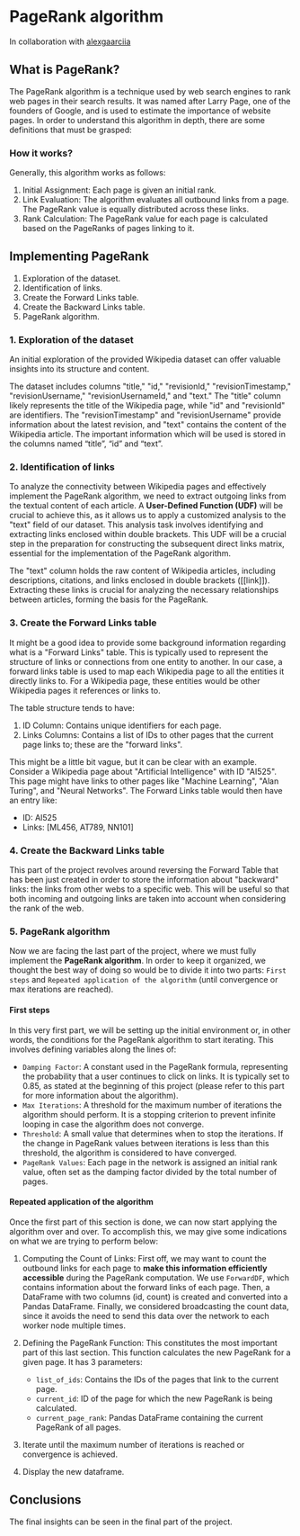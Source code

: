 # PageRank algorithm
In collaboration with [alexgaarciia](https://github.com/alexgaarciia)
## What is PageRank?
The PageRank algorithm is a technique used by web search engines to rank web pages in their search results. It was named after Larry Page, one of the founders of Google, and is used to estimate the importance of website pages. In order to understand this algorithm in depth, there are some definitions that must be grasped:

### How it works?
Generally, this algorithm works as follows:
1. Initial Assignment: Each page is given an initial rank. 
2. Link Evaluation: The algorithm evaluates all outbound links from a page. The PageRank value is equally distributed across these links.
3. Rank Calculation: The PageRank value for each page is calculated based on the PageRanks of pages linking to it. 

## Implementing PageRank
1. Exploration of the dataset.
2. Identification of links.
3. Create the Forward Links table.
4. Create the Backward Links table.
5. PageRank algorithm.

### 1. Exploration of the dataset
An initial exploration of the provided Wikipedia dataset can offer valuable insights into its structure and content.

The dataset includes columns "title," "id," "revisionId," "revisionTimestamp," "revisionUsername," "revisionUsernameId," and "text." The "title" column likely represents the title of the Wikipedia page, while "id" and "revisionId" are identifiers. The "revisionTimestamp" and "revisionUsername" provide information about the latest revision, and "text" contains the content of the Wikipedia article. The important information which will be used is stored in the columns named “title”, “id” and “text”.

### 2. Identification of links
To analyze the connectivity between Wikipedia pages and effectively implement the PageRank algorithm, we need to extract outgoing links from the textual content of each article. A **User-Defined Function (UDF)** will be crucial to achieve this, as it allows us to apply a customized analysis to the "text" field of our dataset. This analysis task involves identifying and extracting links enclosed within double brackets. This UDF will be a crucial step in the preparation for constructing the subsequent direct links matrix, essential for the implementation of the PageRank algorithm.

The "text" column holds the raw content of Wikipedia articles, including descriptions, citations, and links enclosed in double brackets ([[link]]). Extracting these links is crucial for analyzing the necessary relationships between articles, forming the basis for the PageRank.

### 3. Create the Forward Links table
It might be a good idea to provide some background information regarding what is a "Forward Links" table. This is typically used to represent the structure of links or connections from one entity to another. In our case, a forward links table is used to map each Wikipedia page to all the entities it directly links to. For a Wikipedia page, these entities would be other Wikipedia pages it references or links to.

The table structure tends to have:
1. ID Column: Contains unique identifiers for each page.
2. Links Columns: Contains a list of IDs to other pages that the current page links to; these are the "forward links".

This might be a little bit vague, but it can be clear with an example. Consider a Wikipedia page about "Artificial Intelligence" with ID "AI525". This page might have links to other pages like "Machine Learning", "Alan Turing", and "Neural Networks". The Forward Links table would then have an entry like: 
  - ID: AI525
  - Links: [ML456, AT789, NN101]

### 4. Create the Backward Links table
This part of the project revolves around reversing the Forward Table that has been just created in order to store the information about "backward" links: the links from other webs to a specific web. This will be useful so that both incoming and outgoing links are taken into account when considering the rank of the web.

### 5. PageRank algorithm
Now we are facing the last part of the project, where we must fully implement the **PageRank algorithm**. In order to keep it organized, we thought the best way of doing so would be to divide it into two parts: `First steps` and `Repeated application of the algorithm` (until convergence or max iterations are reached).

#### First steps
In this very first part, we will be setting up the initial environment or, in other words, the conditions for the PageRank algorithm to start iterating. This involves defining variables along the lines of: 
- `Damping Factor`: A constant used in the PageRank formula, representing the probability that a user continues to click on links. It is typically set to 0.85, as stated at the beginning of this project (please refer to this part for more information about the algorithm).
- `Max Iterations`: A threshold for the maximum number of iterations the algorithm should perform. It is a stopping criterion to prevent infinite looping in case the algorithm does not converge.
- `Threshold`: A small value that determines when to stop the iterations. If the change in PageRank values between iterations is less than this threshold, the algorithm is considered to have converged. 
- `PageRank Values`: Each page in the network is assigned an initial rank value, often set as the damping factor divided by the total number of pages.

#### Repeated application of the algorithm
Once the first part of this section is done, we can now start applying the algorithm over and over. To accomplish this, we may give some indications on what we are trying to perform below:
1. Computing the Count of Links: First off, we may want to count the outbound links for each page to **make this information efficiently accessible** during the PageRank computation. We use `ForwardDF`, which contains information about the forward links of each page. Then, a DataFrame with two columns (id, count) is created and converted into a Pandas DataFrame. Finally, we considered broadcasting the count data, since it avoids the need to send this data over the network to each worker node multiple times.

2. Defining the PageRank Function: This constitutes the most important part of this last section. This function calculates the new PageRank for a given page. It has 3 parameters:
   - `list_of_ids`: Contains the IDs of the pages that link to the current page.
   - `current_id`: ID of the page for which the new PageRank is being calculated.
   - `current_page_rank`: Pandas DataFrame containing the current PageRank of all pages.

3. Iterate until the maximum number of iterations is reached or convergence is achieved.
4. Display the new dataframe.

## Conclusions
The final insights can be seen in the final part of the project.
